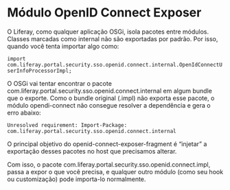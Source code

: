 Módulo OpenID Connect Exposer
==============================

O Liferay, como qualquer aplicação OSGi, isola pacotes entre módulos. Classes marcadas como internal não são exportadas por padrão. Por isso, quando você tenta importar algo como:

`import com.liferay.portal.security.sso.openid.connect.internal.OpenIdConnectUserInfoProcessorImpl;`

O OSGi vai tentar encontrar o pacote com.liferay.portal.security.sso.openid.connect.internal em algum bundle que o exporte. Como o bundle original (.impl) não exporta esse pacote, o módulo opendi-connect não consegue resolver a dependência e gera o erro abaixo:

`Unresolved requirement: Import-Package: com.liferay.portal.security.sso.openid.connect.internal`

O principal objetivo do openid-connect-exposer-fragment é “injetar” a exportação desses pacotes no host que precisamos alterar.

Com isso, o pacote com.liferay.portal.security.sso.openid.connect.impl, passa a expor o que você precisa, e qualquer outro módulo (como seu hook ou customização) pode importa-lo normalmente.
